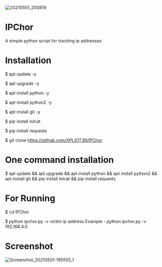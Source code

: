 ![20210501_200819](https://user-images.githubusercontent.com/68107213/116785071-70054f80-aab9-11eb-94a8-09115e2ceb63.jpg)


# IPChor

A simple python script for tracking ip addresses


# Installation

$ apt update -y

$ apt upgrade -y

$ apt install python -y

$ apt install python2 -y

$ apt install git -y

$ pip install lolcat

$ pip install requests

$ git clone https://github.com/XPL01T3R/IPChor


# One command installation

$ apt update && apt upgrade && apt install python && apt install python2 && apt install git && pip install lolcat && pip install requests


# For Running

$ cd IPChor

$ python ipchor.py -v victim ip address
Example - python ipchor.py -v 192.168.4.0


# Screenshot

![Screenshot_20210501-195555_1](https://user-images.githubusercontent.com/68107213/116784695-7b577b80-aab7-11eb-8ccb-e0f5566a8514.png)

